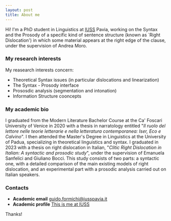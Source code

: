 ```yaml
---
layout: post
title: About me
---
```


Hi! I'm a PhD student in Linguistics at [IUSS](https://www.iusspavia.it/it/rubrica/guido-formichi) Pavia, working on the Syntax and the Prosody of a specific kind of sentence structure (known as `Right Dislocation') in which some material appears at the right edge of the clause, under the supervision of Andrea Moro.

### My research interests

My reasearch interests concern:

* Theoretical Syntax issues (in particular dislocations and linearization)
* The Syntax - Prosody interface
* Prososdic analysis (segmentation and intonation)
* Information Structure cooncepts

### My academic bio

I graduated from the Modern Literature Bachelor Course at the Ca' Foscari University of Venice in 2020 with a thesis in narratology entitled "*Il ruolo del lettore nelle teorie letterarie e nella letteratura contemporanea: Iser, Eco e Calvino*". I then attended the Master's Degree in Linguistics at the University of Padua, specializing in theoretical linguistics and syntax. I graduated in 2023 with a thesis on right dislocation in Italian, "*Clitic Right Dislocation in Italian: A syntactic and prosodic study*", under the supervision of Emanuela Sanfelici and Giuliano Bocci. This study consists of two parts: a syntactic one, with a detailed comparison of the main existing models of right dislocation, and an experimental part with a prosodic analysis carried out on Italian speakers.

### Contacts

* **Academic email** guido.formichi@iusspavia.it
* **Academic profile** [This is me at IUSS](https://www.iusspavia.it/it/rubrica/guido-formichi)

Thanks!
